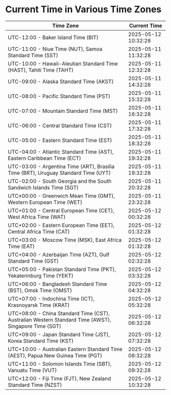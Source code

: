 # Current Time in Various Time Zones

| Time Zone | Current Time |
|-----------|--------------|
| UTC-12:00 - Baker Island Time (BIT) | 2025-05-12 10:32:28 |
| UTC-11:00 - Niue Time (NUT), Samoa Standard Time (SST) | 2025-05-11 11:32:28 |
| UTC-10:00 - Hawaii-Aleutian Standard Time (HAST), Tahiti Time (TAHT) | 2025-05-11 12:32:28 |
| UTC-09:00 - Alaska Standard Time (AKST) | 2025-05-11 14:32:28 |
| UTC-08:00 - Pacific Standard Time (PST) | 2025-05-11 15:32:28 |
| UTC-07:00 - Mountain Standard Time (MST) | 2025-05-11 16:32:28 |
| UTC-06:00 - Central Standard Time (CST) | 2025-05-11 17:32:28 |
| UTC-05:00 - Eastern Standard Time (EST) | 2025-05-11 18:32:28 |
| UTC-04:00 - Atlantic Standard Time (AST), Eastern Caribbean Time (ECT) | 2025-05-11 19:32:28 |
| UTC-03:00 - Argentina Time (ART), Brasília Time (BRT), Uruguay Standard Time (UYT) | 2025-05-11 19:32:28 |
| UTC-02:00 - South Georgia and the South Sandwich Islands Time (SGT) | 2025-05-11 20:32:28 |
| UTC±00:00 - Greenwich Mean Time (GMT), Western European Time (WET) | 2025-05-11 23:32:28 |
| UTC+01:00 - Central European Time (CET), West Africa Time (WAT) | 2025-05-12 00:32:28 |
| UTC+02:00 - Eastern European Time (EET), Central Africa Time (CAT) | 2025-05-12 01:32:28 |
| UTC+03:00 - Moscow Time (MSK), East Africa Time (EAT) | 2025-05-12 01:32:28 |
| UTC+04:00 - Azerbaijan Time (AZT), Gulf Standard Time (GST) | 2025-05-12 02:32:28 |
| UTC+05:00 - Pakistan Standard Time (PKT), Yekaterinburg Time (YEKT) | 2025-05-12 03:32:28 |
| UTC+06:00 - Bangladesh Standard Time (BST), Omsk Time (OMST) | 2025-05-12 04:32:28 |
| UTC+07:00 - Indochina Time (ICT), Krasnoyarsk Time (KRAT) | 2025-05-12 05:32:28 |
| UTC+08:00 - China Standard Time (CST), Australian Western Standard Time (AWST), Singapore Time (SGT) | 2025-05-12 06:32:28 |
| UTC+09:00 - Japan Standard Time (JST), Korea Standard Time (KST) | 2025-05-12 07:32:28 |
| UTC+10:00 - Australian Eastern Standard Time (AEST), Papua New Guinea Time (PGT) | 2025-05-12 08:32:28 |
| UTC+11:00 - Solomon Islands Time (SBT), Vanuatu Time (VUT) | 2025-05-12 09:32:28 |
| UTC+12:00 - Fiji Time (FJT), New Zealand Standard Time (NZST) | 2025-05-12 10:32:28 |
